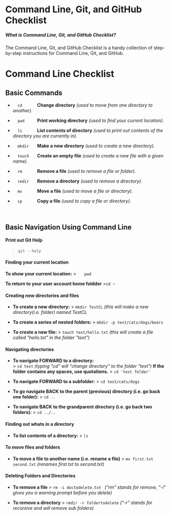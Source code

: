 # Command Line, Git, and GitHub Checklist

##### What is Command Line, Git, and GitHub Checklist?
The Command Line, Git, and GitHub Checklist is a handy collection of step-by-step instructions for Command Line, Git, and GitHub.



# Command Line Checklist

## Basic Commands
* ```   cd       ``` **Change directory** *(used to move from one directory to another).*

* ```   pwd      ``` **Print working directory** *(used to find your current location).*

* ```   ls       ``` **List contents of directory** *(used to print out contents of the directory you are currently in).*

* ```   mkdir    ``` **Make a new directory** *(used to create a new directory).*

* ```   touch    ``` **Create an empty file** *(used to create a new file with a given name).*

* ```   rm       ``` **Remove a file** *(used to remove a file or folder).*

* ```   rmdir    ``` **Remove a directory** *(used to remove a directory).*

* ```   mv       ``` **Move a file** *(used to move a file or directory).*

* ```   cp       ``` **Copy a file** *(used to copy a file or directory).*

<br>

## Basic Navigation Using Command Line

#### Print out Git Help
   > ``` git --help ```


#### Finding your current location

**To show your current location:** 
     > ```    pwd   ```

**To return to your user account home foldder**
     >``` cd ~ ```
   
#### Creating new directories and files

* **To create a new directory:**
       > ```mkdir TestCL``` *(this will make a new directory(i.e. folder) named TestCL*

* **To create a series of nested folders:**
       > ``` mkdir -p test/cats/dogs/bears ```

* **To create a new file:**
       > ```touch text/hello.txt``` *(this will create a file called "hello.txt" in the folder "text")*

#### Navigating directories 

* **To navigate FORWARD to a directory:**  
      > ``` cd test ``` *(typing "cd" will "change directory" to the folder "test")*
   **If the folder contains any spaces, use quotations.**
      > ``` cd 'test folder' ```
   
* **To navigate FORWARD to a subfolder:** 
      > ``` cd test/cats/dogs ```

* **To go navigate BACK to the parent (previous) directory (i.e. go back one folder):** 
       > ``` cd .. ```
    
* **To navigate BACK to the grandparent directory (i.e. go back two folders):**
       > ``` cd ../.. ```

#### Finding out whats in a directory

* **To list contents of a directory:**
       > ``` ls ```

#### To move files and folders

* **To move a file to another name (i.e. rename a file)**
       > ``` mv first.txt second.txt ``` *(renames first.txt to second.txt)*
    
#### Deleting Folders and Directories

* **To remove a file**
      > ```rm -i doctodelete.txt ``` *("rm" stands for remove, "-i" gives you a warning prompt before you delete)*

* **To remove a directory**
      > ``` rmdir -r foldertodelete ``` *("-r" stands for recursive and will remove sub folders)*





